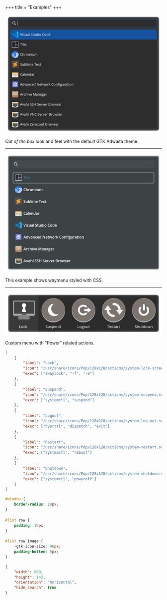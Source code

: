 +++
title = "Examples"
+++

![default](screenshot_default.png "Default App Launcher")

_Out of the box_ look and feel with the default GTK Adwaita theme.

---

![styled](screenshot_styled.png "Styled App Launcher")

This example shows waymenu styled with CSS.

---

![power](screenshot_power.png "Power Actions Menu")

Custom menu with "Power" related actions.

```json
[
    {
        "label": "Lock",
        "icon": "/usr/share/icons/Pop/128x128/actions/system-lock-screen.svg",
        "exec": ["swaylock", "-f", "-e"]
    },
    {
        "label": "Suspend",
        "icon": "/usr/share/icons/Pop/128x128/actions/system-suspend.svg",
        "exec": ["systemctl", "suspend"]
    },
    {
        "label": "Logout",
        "icon": "/usr/share/icons/Pop/128x128/actions/system-log-out.svg",
        "exec": ["hyprctl", "dispatch", "exit"]
    },
    {
        "label": "Restart",
        "icon": "/usr/share/icons/Pop/128x128/actions/system-restart.svg",
        "exec": ["systemctl", "reboot"]
    },
    {
        "label": "Shutdown",
        "icon": "/usr/share/icons/Pop/128x128/actions/system-shutdown.svg",
        "exec": ["systemctl", "poweroff"]
    }
]
```

```css
#window {
    border-radius: 10px;
}

#list row {
    padding: 10px;
}

#list row image {
    -gtk-icon-size: 96px;
    padding-bottom: 5px;
}
```

```json
{
    "width": 580,
    "height": 142,
    "orientation": "horizontal",
    "hide_search": true
}
```